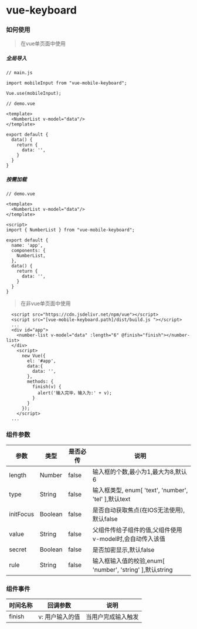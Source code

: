 # vue-keyboard

### 如何使用

> 在vue单页面中使用

##### 全局导入
```
// main.js

import mobileInput from "vue-mobile-keyboard";

Vue.use(mobileInput);

// demo.vue

<template>
  <NumberList v-model="data"/>
</template>

export default {
  data() {
    return {
      data: '',
    }
  }
}
```
##### 按需加载
```
// demo.vue

<template>
  <NumberList v-model="data"/>
</template>

<script>
import { NumberList } from "vue-mobile-keyboard";

export default {
  name: 'app',
  components: {
    NumberList,
  },
  data() {
    return {
      data: '',
    }
  }
}
```
> 在非vue单页面中使用
```
  <script src="https://cdn.jsdelivr.net/npm/vue"></script>
  <script src="[vue-mobile-keyboard.path]/dist/build.js "></script>
  ...
  <div id="app">
    <number-list v-model="data" :length="6" @finish="finish"></number-list>
  </div>
    <script>
      new Vue({
        el: '#app',
        data:{
          data: '',
        },
        methods: {
          finish(v) {
            alert('输入完毕，输入为:' + v);
          }
        }
      });
    </script>
  ...
```

### 组件参数
|参数|类型|是否必传|说明|
|--|--|--|--|
|length|Number|false|输入框的个数,最小为1,最大为8,默认6|
|type|String|false|输入框类型, enum[ 'text', 'number', 'tel' ],默认text|
|initFocus|Boolean|false|是否自动获取焦点(在IOS无法使用),默认false|
|value|String|false|父组件传给子组件的值,父组件使用v-model时,会自动传入该值|
|secret|Boolean|false|是否加密显示,默认false|
|rule|String|false|输入框输入值的校验,enum[ 'number', 'string' ],默认string|

### 组件事件
|时间名称|回调参数|说明|
|--|--|--|
|finish|v: 用户输入的值|当用户完成输入触发|
